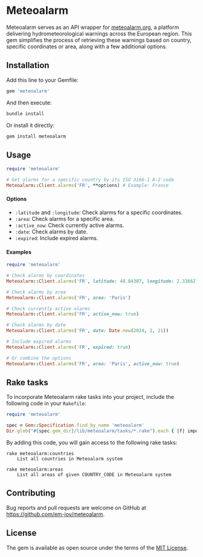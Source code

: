 # Meteoalarm

Meteoalarm serves as an API wrapper for [meteoalarm.org](https://meteoalarm.org/en/live/), a platform delivering hydrometeorological warnings across the European region. This gem simplifies the process of retrieving these warnings based on country, specific coordinates or area, along with a few additional options.

## Installation

Add this line to your Gemfile:

```ruby
gem 'meteoalarm'
```

And then execute:

```bash
bundle install
```

Or install it directly:

```bash
gem install meteoalarm
```

## Usage

```ruby
require 'meteoalarm'

# Get alarms for a specific country by its ISO 3166-1 A-2 code
Meteoalarm::Client.alarms('FR', **options) # Example: France
```

#### Options

- `:latitude` and `:longitude`: Check alarms for a specific coordinates.
- `:area`: Check alarms for a specific area.
- `:active_now`: Check currently active alarms.
- `:date`: Check alarms by date.
- `:expired`: Include expired alarms.

#### Examples

```ruby
require 'meteoalarm'

# Check alarms by coordinates
Meteoalarm::Client.alarms('FR', latitude: 48.84307, longitude: 2.33662)

# Check alarms by area
Meteoalarm::Client.alarms('FR', area: 'Paris')

# Check currently active alarms
Meteoalarm::Client.alarms('FR', active_now: true)

# Check alarms by date
Meteoalarm::Client.alarms('FR', date: Date.new(2024, 1, 21))

# Include expired alarms
Meteoalarm::Client.alarms('FR', expired: true)

# Or combine the options
Meteoalarm::Client.alarms('FR', area: 'Paris', active_now: true)
```

## Rake tasks

To incorporate Meteoalarm rake tasks into your project, include the following code in your `Rakefile`:
```ruby
require 'meteoalarm'

spec = Gem::Specification.find_by_name 'meteoalarm'
Dir.glob("#{spec.gem_dir}/lib/meteoalarm/tasks/*.rake").each { |f| import f }
```
By adding this code, you will gain access to the following rake tasks:
```
rake meteoalarm:countries
    List all countries in Meteoalarm system

rake meteoalarm:areas
    List all areas of given COUNTRY_CODE in Meteoalarm system
```

## Contributing

Bug reports and pull requests are welcome on GitHub at https://github.com/em-jov/meteoalarm.

## License

The gem is available as open source under the terms of the [MIT License](https://opensource.org/licenses/MIT).
